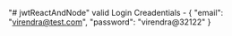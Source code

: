 "# jwtReactAndNode" 
valid Login Creadentials - {
    "email": "virendra@test.com",
    "password": "virendra@32122"
}
